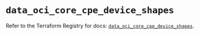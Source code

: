 # `data_oci_core_cpe_device_shapes`

Refer to the Terraform Registry for docs: [`data_oci_core_cpe_device_shapes`](https://registry.terraform.io/providers/oracle/oci/6.18.0/docs/data-sources/core_cpe_device_shapes).
